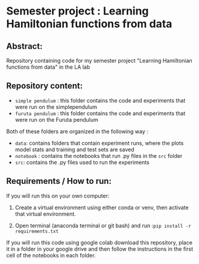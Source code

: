 # Semester project : Learning Hamiltonian functions from data

## Abstract:

Repository containing code for my semester project "Learning Hamiltonian functions from data" in the LA lab

## Repository content:

- `simple pendulum` : this folder contains the code and experiments that were run on the simplependulum
- `furuta pendulum` : this folder contains the code and experiments that were run on the Furuta pendulum

Both of these folders are organized in the following way :

- `data`: contains folders that contain experiment runs, where the plots model stats and training and test sets are saved
- `notebook` : contains the notebooks that run .py files in the `src` folder
- `src`: contains the .py files used to run the experiments

## Requirements / How to run:

If you will run this on your own computer:

1) Create a virtual environment using either conda or venv, then activate that virtual environment.

2. Open terminal (anaconda terminal or git bash) and run :`pip install -r requirements.txt `

If you will run this code using google colab download this repository, place it in a folder in your google drive and then follow the instructions in the first cell of the notebooks in each folder.

